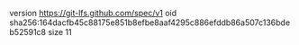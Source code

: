 version https://git-lfs.github.com/spec/v1
oid sha256:164dacfb45c88175e851b8efbe8aaf4295c886efddb86a507c136bdeb52591c8
size 11
